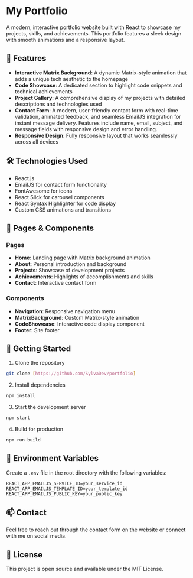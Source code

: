 # My Portfolio

A modern, interactive portfolio website built with React to showcase my projects, skills, and achievements. This portfolio features a sleek design with smooth animations and a responsive layout.

## 🚀 Features

- **Interactive Matrix Background**: A dynamic Matrix-style animation that adds a unique tech aesthetic to the homepage
- **Code Showcase**: A dedicated section to highlight code snippets and technical achievements
- **Project Gallery**: A comprehensive display of my projects with detailed descriptions and technologies used
- **Contact Form**: A modern, user-friendly contact form with real-time validation, animated feedback, and seamless EmailJS integration for instant message delivery. Features include name, email, subject, and message fields with responsive design and error handling.
- **Responsive Design**: Fully responsive layout that works seamlessly across all devices

## 🛠️ Technologies Used

- React.js
- EmailJS for contact form functionality
- FontAwesome for icons
- React Slick for carousel components
- React Syntax Highlighter for code display
- Custom CSS animations and transitions

## 📱 Pages & Components

### Pages
- **Home**: Landing page with Matrix background animation
- **About**: Personal introduction and background
- **Projects**: Showcase of development projects
- **Achievements**: Highlights of accomplishments and skills
- **Contact**: Interactive contact form 

### Components
- **Navigation**: Responsive navigation menu
- **MatrixBackground**: Custom Matrix-style animation
- **CodeShowcase**: Interactive code display component
- **Footer**: Site footer

## 🚀 Getting Started

1. Clone the repository
```bash
git clone [https://github.com/SylvaDev/portfolio]
```

2. Install dependencies
```bash
npm install
```

3. Start the development server
```bash
npm start
```

4. Build for production
```bash
npm run build
```

## 🔧 Environment Variables

Create a `.env` file in the root directory with the following variables:
```
REACT_APP_EMAILJS_SERVICE_ID=your_service_id
REACT_APP_EMAILJS_TEMPLATE_ID=your_template_id
REACT_APP_EMAILJS_PUBLIC_KEY=your_public_key
```

## 📫 Contact

Feel free to reach out through the contact form on the website or connect with me on social media.

## 📝 License

This project is open source and available under the MIT License.
